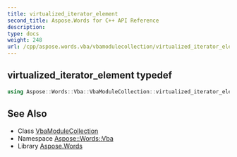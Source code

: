 ```yaml
---
title: virtualized_iterator_element
second_title: Aspose.Words for C++ API Reference
description: 
type: docs
weight: 248
url: /cpp/aspose.words.vba/vbamodulecollection/virtualized_iterator_element/
---
```

## virtualized_iterator_element typedef




```cpp
using Aspose::Words::Vba::VbaModuleCollection::virtualized_iterator_element =  typename iterator_holder_type::virtualized_iterator_element
```

## See Also

* Class [VbaModuleCollection](../)
* Namespace [Aspose::Words::Vba](../../)
* Library [Aspose.Words](../../../)
